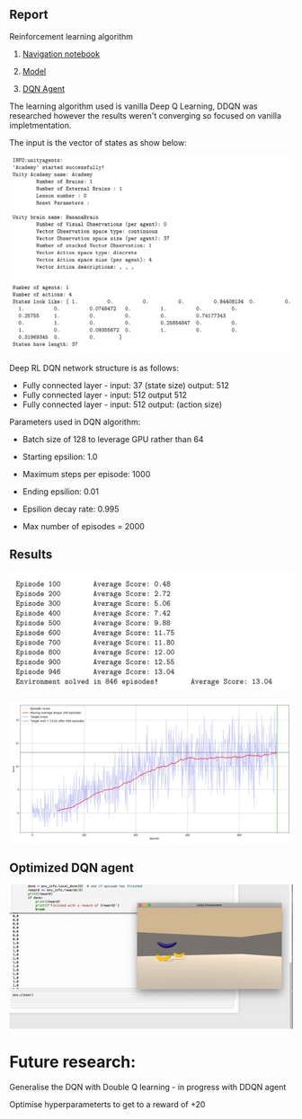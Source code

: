 ## Report
Reinforcement learning algorithm

1. [Navigation notebook](https://github.com/Pytrader1x/DeepReinforcementLearning/blob/master/Optimal_DQN_Navigation.ipynb)

2. [Model](https://github.com/Pytrader1x/DeepReinforcementLearning/blob/master/model.py)

3. [DQN Agent](https://github.com/Pytrader1x/DeepReinforcementLearning/blob/master/dqn_agent.py)

The learning algorithm used is vanilla Deep Q Learning, DDQN was researched however the results weren't converging so focused on vanilla impletmentation. 

The input is the vector of states as show below:


![](action_space.png)

Deep RL DQN network structure is as follows:

- Fully connected layer - input: 37 (state size) output: 512
- Fully connected layer - input: 512 output 512
- Fully connected layer - input: 512 output: (action size)

Parameters used in DQN algorithm:
- Batch size of 128 to leverage GPU rather than 64

- Starting epsilion: 1.0

- Maximum steps per episode: 1000

- Ending epsilion: 0.01

- Epsilion decay rate: 0.995

- Max number of episodes = 2000
## Results

![](Episode_training.png)

![](Result_episodic_scores.jpg)

## Optimized DQN agent
![](Deep_RL_dqn.gif)

# Future research:

Generalise the DQN with Double Q learning - in progress with DDQN agent

Optimise hyperparameterts to get to a reward of +20
